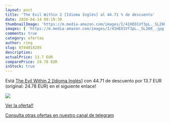 ```yaml
---
layout: post
title: 'The Evil Within 2 [Idioma Inglés] al 44.71 % de descuento'
date: 2020-04-14 09:19:30
thumbnailImage: 'https://m.media-amazon.com/images/I/41HEO1Vf3pL._SL200_.jpg'
images: [ 'https://m.media-amazon.com/images/I/41HEO1Vf3pL._SL200_.jpg' ]
comments: true
category: ofertas
author: ring
slug: 0744018285
description:
actualPrice: 13.7 EUR
comparePrice: 24.78 EUR
inStock: true
---
```


Está [The Evil Within 2 [Idioma Inglés]](https://www.amazon.com/dp/0744018285/?tag=redken08-20) con 44.71 de descuento por 13.7 EUR (original: 24.78 EUR) en el siguiente enlace!

[![](https://m.media-amazon.com/images/I/41HEO1Vf3pL._SL200_.jpg)](https://www.amazon.com/dp/0744018285/?tag=redken08-20)

[Ver la oferta!!](https://www.amazon.com/dp/0744018285/?tag=redken08-20)

[Consulta otras ofertas en nuestro canal de telegram](https://t.me/s/ofertas25)
